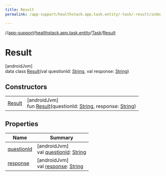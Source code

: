 ```yaml
---
title: Result
permalink: /app-support/healthstack.app.task.entity/-task/-result/index.html

---
```

//[app-support](/app-support.html)/[healthstack.app.task.entity](../../index.html)/[Task](../index.html)/[Result](index.html)



# Result



[androidJvm]\
data class [Result](index.html)(val questionId: [String](https://kotlinlang.org/api/latest/jvm/stdlib/kotlin/-string/index.html), val response: [String](https://kotlinlang.org/api/latest/jvm/stdlib/kotlin/-string/index.html))



## Constructors


| | |
|---|---|
| [Result](-result.html) | [androidJvm]<br>fun [Result](-result.html)(questionId: [String](https://kotlinlang.org/api/latest/jvm/stdlib/kotlin/-string/index.html), response: [String](https://kotlinlang.org/api/latest/jvm/stdlib/kotlin/-string/index.html)) |


## Properties


| Name | Summary |
|---|---|
| [questionId](question-id.html) | [androidJvm]<br>val [questionId](question-id.html): [String](https://kotlinlang.org/api/latest/jvm/stdlib/kotlin/-string/index.html) |
| [response](response.html) | [androidJvm]<br>val [response](response.html): [String](https://kotlinlang.org/api/latest/jvm/stdlib/kotlin/-string/index.html) |

